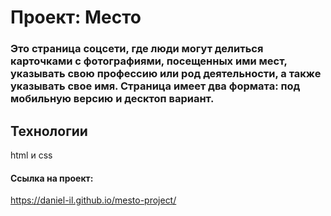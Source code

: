 # Проект: Место

### Это страница соцсети, где люди могут делиться карточками с фотографиями, посещенных ими мест, указывать свою профессию или род деятельности, а также указывать свое имя. Страница имеет два формата: под мобильную версию и десктоп вариант. 

## Технологии
html и css

#### Ссылка на проект:
https://daniel-il.github.io/mesto-project/
